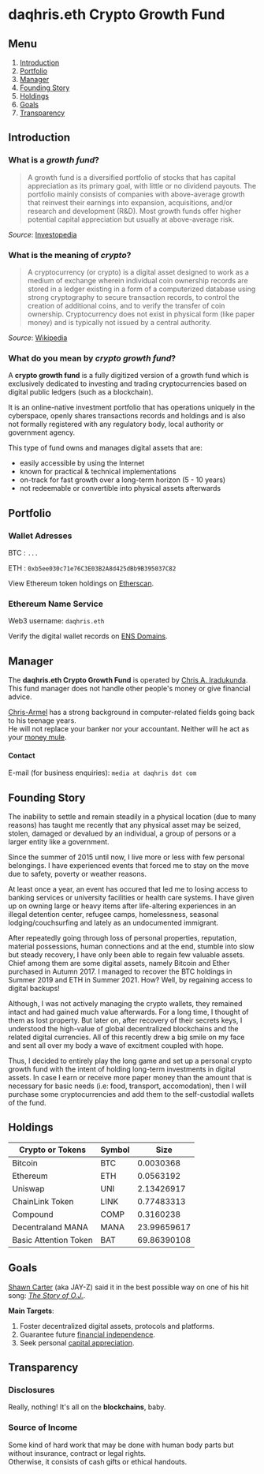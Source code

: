 # daqhris.eth Crypto Growth Fund  

## Menu  

1. [Introduction](https://daqhris.com/crypto-growth-fund/#introduction)  
2. [Portfolio](https://daqhris.com/crypto-growth-fund/#portfolio)  
3. [Manager](https://daqhris.com/crypto-growth-fund/#manager)  
4. [Founding Story](https://daqhris.com/crypto-growth-fund/#founding-story)  
5. [Holdings](https://daqhris.com/crypto-growth-fund/#holdings)  
6. [Goals](https://daqhris.com/crypto-growth-fund/#goals)  
7. [Transparency](https://daqhris.com/crypto-growth-fund/#transparency)

## Introduction 

### What is a *growth fund*?  
> A growth fund is a diversified portfolio of stocks that has capital appreciation as its primary goal, 
> with little or no dividend payouts. 
> The portfolio mainly consists of companies with above-average growth that 
> reinvest their earnings into expansion, acquisitions, and/or research and development (R&D). 
> Most growth funds offer higher potential capital appreciation but usually at above-average risk.   
  
*Source*: [Investopedia](https://www.investopedia.com/terms/g/growthfund.asp)  

### What is the meaning of *crypto*?  
> A cryptocurrency (or crypto) is a digital asset designed to work as a medium of exchange 
> wherein individual coin ownership records are stored in a ledger existing in a form of a computerized database using strong cryptography to secure transaction records, 
> to control the creation of additional coins, and to verify the transfer of coin ownership. 
> Cryptocurrency does not exist in physical form (like paper money) and is typically not issued by a central authority.  

*Source*: [Wikipedia](https://en.wikipedia.org/wiki/Cryptocurrency)  

### What do you mean by *crypto growth fund*? 
A **crypto growth fund** is a fully digitized version of a growth fund which is exclusively dedicated to investing and trading cryptocurrencies 
based on digital public ledgers (such as a blockchain).  

It is an online-native investment portfolio that has operations uniquely in the cyberspace, openly shares transactions records and holdings 
and is also not formally registered with any regulatory body, local authority or government agency. 

This type of fund owns and manages digital assets that are:
- easily accessible by using the Internet  
- known for practical & technical implementations  
- on-track for fast growth over a long-term horizon (5 - 10 years) 
- not redeemable or convertible into physical assets afterwards

## Portfolio  

### Wallet Adresses 
BTC : `...`

ETH : `0xb5ee030c71e76C3E03B2A8d425dBb9B395037C82`  

View Ethereum token holdings on [Etherscan](https://etherscan.io/tokenholdings?a=0xb5ee030c71e76c3e03b2a8d425dbb9b395037c82).   

### Ethereum Name Service  
Web3 username: `daqhris.eth`  

Verify the digital wallet records on [ENS Domains](https://app.ens.domains/name/daqhris.eth).

## Manager  
The **daqhris.eth Crypto Growth Fund** is operated by [Chris A. Iradukunda](https://daqhris.com).  
This fund manager does not handle other people's money or give financial advice.  

[Chris-Armel](https://daqhris.com/about) has a strong background in computer-related fields going back to his teenage years.  
He will not replace your banker nor your accountant. Neither will he act as your [money mule](https://www.fbi.gov/scams-and-safety/common-scams-and-crimes/money-mules).

#### Contact 
E-mail (for business enquiries): `media at daqhris dot com` 

## Founding Story  
The inability to settle and remain steadily in a physical location (due to many reasons) has taught me recently that 
any physical asset may be seized, stolen, damaged or devalued by an individual, a group of persons or a larger entity like a government.  

Since the summer of 2015 until now, I live more or less with few personal belongings. 
I have experienced events that forced me to stay on the move due to safety, poverty or weather reasons.

At least once a year, an event has occured that led me to losing access to banking services or university facilities or health care systems. 
I have given up on owning large or heavy items after life-altering experiences in an illegal detention center, refugee camps, homelessness, seasonal lodging/couchsurfing and lately as an undocumented immigrant. 

After repeatedly going through loss of personal properties, reputation, material possessions, human connections and at the end, stumble into slow but steady recovery, I have only been able to regain few valuable assets. 
Chief among them are some digital assets, namely Bitcoin and Ether purchased in Autumn 2017. 
I managed to recover the BTC holdings in Summer 2019 and ETH in Summer 2021. 
How? Well, by regaining access to digital backups!  

Although, I was not actively managing the crypto wallets, they remained intact and had gained much value afterwards. 
For a long time, I thought of them as lost property. But later on, after recovery of their secrets keys, I understood the high-value of global decentralized blockchains and the related digital currencies. 
All of this recently drew a big smile on my face and sent all over my body a wave of excitment coupled with hope. 

Thus, I decided to entirely play the long game and set up a personal crypto growth fund with the intent of holding long-term investments in digital assets. 
In case I earn or receive more paper money than the amount that is necessary for basic needs (i.e: food, transport, accomodation), then I will purchase some cryptocurrencies and add them to the self-custodial wallets of the fund. 

## Holdings  

Crypto or Tokens | Symbol | Size 
---------------- | ------ | ---- 
Bitcoin | BTC | 0.0030368 
Ethereum | ETH | 0.0563192 
Uniswap | UNI | 2.13426917 
ChainLink Token | LINK | 0.77483313 
Compound | COMP | 0.3160238 
Decentraland MANA | MANA | 23.99659617 
Basic Attention Token | BAT | 69.86390108 

## Goals  
[Shawn Carter](https://twitter.com/sc) (aka JAY-Z) said it in the best possible way on one of his hit song: [*The Story of O.J.*](https://www.youtube.com/watch?v=RM7lw0Ovzq0).   

**Main Targets**: 
1. Foster decentralized digital assets, protocols and platforms.  
2. Guarantee future [financial independence](https://en.wikipedia.org/wiki/Financial_independence).   
3. Seek personal [capital appreciation](https://www.investopedia.com/terms/c/capitalappreciation.asp).  

## Transparency
### Disclosures 
Really, nothing! It's all on the **blockchains**, baby.   

### Source of Income  
Some kind of hard work that may be done with human body parts but without insurance, contract or legal rights.  
Otherwise, it consists of cash gifts or ethical handouts. 







